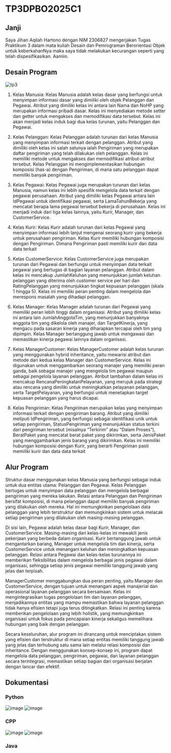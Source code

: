 # TP3DPBO2025C1

## Janji
Saya Jihan Aqilah Hartono dengan NIM 2306827 mengerjakan Tugas Praktikum 3 dalam mata kuliah Desain dan Pemrograman Berorientasi Objek untuk keberkahanNya maka saya tidak melakukan kecurangan seperti yang telah dispesifikasikan. Aamiin.

## Desain Program
![tp3](https://github.com/user-attachments/assets/f5bbeccb-9741-4f42-9a1e-3c990bb12859)
1. Kelas Manusia:
Kelas Manusia adalah kelas dasar yang berfungsi untuk menyimpan informasi dasar yang dimiliki oleh objek Pelanggan dan Pegawai. Atribut yang dimiliki kelas ini antara lain Nama dan NoHP yang merupakan informasi pribadi dasar. Kelas ini menyediakan metode setter dan getter untuk mengakses dan memodifikasi data tersebut. Kelas ini akan menjadi kelas induk bagi dua kelas turunan, yaitu Pelanggan dan Pegawai.

2. Kelas Pelanggan:
Kelas Pelanggan adalah turunan dari kelas Manusia yang menyimpan informasi terkait dengan pelanggan. Atribut yang dimiliki oleh kelas ini salah satunya ialah Pengiriman yang merupakan daftar pengiriman yang telah dilakukan oleh pelanggan. Kelas ini memiliki metode untuk mengakses dan memodifikasi atribut-atribut tersebut. Kelas Pelanggan ini mengimplementasikan hubungan komposisi (has-a) dengan Pengiriman, di mana satu pelanggan dapat memiliki banyak pengiriman.

3. Kelas Pegawai:
Kelas Pegawai juga merupakan turunan dari kelas Manusia, namun kelas ini lebih spesifik mengelola data terkait dengan pegawai perusahaan. Atribut yang dimiliki kelas Pegawai antara lain IdPegawai untuk identifikasi pegawai, serta LamaTahunBekerja yang mencatat berapa lama pegawai tersebut bekerja di perusahaan. Kelas ini menjadi induk dari tiga kelas lainnya, yaitu Kurir, Manager, dan CustomerService.

4. Kelas Kurir:
Kelas Kurir adalah turunan dari kelas Pegawai yang menyimpan informasi lebih lanjut mengenai seorang kurir yang bekerja untuk perusahaan pengiriman. Kelas Kurir memiliki hubungan komposisi dengan Pengiriman. Dimana Pengiriman pasti memiliki kurir dan data data terkait

5. Kelas CustomerService:
Kelas CustomerService juga merupakan turunan dari Pegawai dan berfungsi untuk menyimpan data terkait pegawai yang bertugas di bagian layanan pelanggan. Atribut dalam kelas ini mencakup JumlahKeluhan yang menunjukkan jumlah keluhan pelanggan yang diterima oleh customer service per hari dan RatingPelanggan yang menunjukkan tingkat kepuasan pelanggan (skala 1 hingga 5). Kelas ini memiliki peran penting dalam mengelola dan merespons masalah yang dihadapi pelanggan.

6. Kelas Manager:
Kelas Manager adalah turunan dari Pegawai yang memiliki peran lebih tinggi dalam organisasi. Atribut yang dimiliki kelas ini antara lain JumlahAnggotaTim, yang menunjukkan banyaknya anggota tim yang dikelola oleh manajer, dan TargetKinerja, yang mengacu pada sasaran kinerja yang diharapkan tercapai oleh tim yang dipimpin. Kelas Manager bertanggung jawab untuk mengawasi dan memastikan kinerja pegawai lainnya dalam organisasi.

7. Kelas ManagerCustomer:
Kelas ManagerCustomer adalah kelas turunan yang menggunakan hybrid inheritance, yaitu mewarisi atribut dan metode dari kedua kelas Manager dan CustomerService. Kelas ini digunakan untuk menggambarkan seorang manajer yang memiliki peran ganda, baik sebagai manajer yang mengelola tim pegawai maupun sebagai pengelola layanan pelanggan. Atribut tambahan dalam kelas ini mencakup RencanaPeningkatanPelayanan, yang merujuk pada strategi atau rencana yang dimiliki untuk meningkatkan pelayanan pelanggan, serta TargetPelayanan, yang berfungsi untuk menetapkan target kepuasan pelanggan yang harus dicapai.

8. Kelas Pengiriman:
Kelas Pengiriman merupakan kelas yang menyimpan informasi terkait dengan pengiriman barang. Atribut yang dimiliki meliputi IdPengiriman, yang berfungsi sebagai identifikasi unik untuk setiap pengiriman, StatusPengiriman yang menunjukkan status terkini dari pengiriman tersebut (misalnya “Terkirim” atau “Dalam Proses”), BeratPaket yang mencatat berat paket yang dikirimkan, serta JenisPaket yang menggambarkan jenis barang yang dikirimkan. Kelas ini memiliki hubungan komposisi dengan Kurir, yang berarti Pengiriman pasti memiliki kurir dan data data terkait

## Alur Program
Struktur dasar menggunakan kelas Manusia yang berfungsi sebagai induk untuk dua entitas utama: Pelanggan dan Pegawai. Kelas Pelanggan bertugas untuk menyimpan data pelanggan dan mengelola berbagai pengiriman yang mereka lakukan. Relasi antara Pelanggan dan Pengiriman bersifat komposisi, di mana pelanggan dapat memiliki banyak pengiriman yang dilakukan oleh mereka. Hal ini memungkinkan pengelolaan data pelanggan yang lebih terstruktur dan memungkinkan sistem untuk melacak setiap pengiriman yang dilakukan oleh masing-masing pelanggan.

Di sisi lain, Pegawai adalah kelas dasar bagi Kurir, Manager, dan CustomerService. Masing-masing dari kelas-kelas ini mewakili jenis pekerjaan yang berbeda dalam organisasi. Kurir bertanggung jawab untuk mengantarkan barang, Manager untuk mengelola tim dan kinerja, serta CustomerService untuk menangani keluhan dan meningkatkan kepuasan pelanggan. Relasi antara Pegawai dan kelas-kelas turunannya ini memberikan fleksibilitas dalam mengelola berbagai jenis pegawai dalam organisasi, sehingga setiap jenis pegawai memiliki tanggung jawab yang jelas dan terpisah.

ManagerCustomer menggabungkan dua peran penting, yaitu Manager dan CustomerService, dengan tujuan untuk menangani aspek manajerial dan operasional layanan pelanggan secara bersamaan. Kelas ini mengintegrasikan tugas pengelolaan tim dan layanan pelanggan, menjadikannya entitas yang mampu memastikan bahwa layanan pelanggan tidak hanya efisien tetapi juga terus ditingkatkan. Relasi ini penting karena memberikan pengelolaan yang lebih holistik, yang memungkinkan organisasi untuk fokus pada pencapaian kinerja sekaligus memelihara hubungan yang baik dengan pelanggan.

Secara keseluruhan, alur program ini dirancang untuk menciptakan sistem yang efisien dan terstruktur di mana setiap entitas memiliki tanggung jawab yang jelas dan terhubung satu sama lain melalui relasi komposisi dan inheritance. Dengan menggunakan konsep-konsep ini, program dapat mengelola data pelanggan, pengiriman, pegawai, dan layanan pelanggan secara terintegrasi, memastikan setiap bagian dari organisasi berjalan dengan lancar dan efektif.

## Dokumentasi
### Python
![image](https://github.com/user-attachments/assets/f4b86af5-eb9b-47f2-a626-3906781af659)
![image](https://github.com/user-attachments/assets/71c7148d-fbb1-4ea7-91d1-5ec376095b86)


### CPP
![image](https://github.com/user-attachments/assets/69af75fd-8184-4098-9bd1-9b6d52b0f448)
![image](https://github.com/user-attachments/assets/e2be7178-35e3-41d2-a04b-4fe7adbf03a0)


### Java
